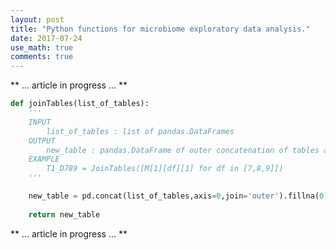 ```yaml
---
layout: post
title: "Python functions for microbiome exploratory data analysis."
date: 2017-07-24
use_math: true
comments: true
---
```




** ... article in progress ... **




```python
def joinTables(list_of_tables):
    '''
    INPUT
    	list_of_tables : list of pandas.DataFrames
    OUTPUT
    	new_table : pandas.DataFrame of outer concatenation of tables across columns
    EXAMPLE
    	T1_D789 = JoinTables([M[1][df][1] for df in [7,8,9]])
    '''

    new_table = pd.concat(list_of_tables,axis=0,join='outer').fillna(0)
    
    return new_table 
```



** ... article in progress ... **



